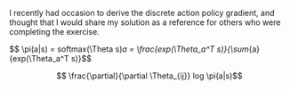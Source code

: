 I recently had occasion to derive the discrete action policy gradient, and
thought that I would share my solution as a reference for others who were
completing the exercise.

$$ \pi(a|s) = softmax(\Theta s)_a = \frac{exp(\Theta_a^T
s)}{\sum_{a}{exp(\Theta_a^T s)}$$

$$ \frac{\partial}{\partial \Theta_{ij}} log \pi(a|s)$$
